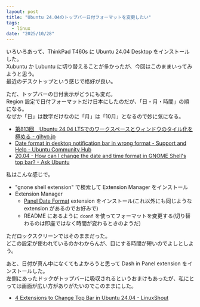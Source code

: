```yaml
---
layout: post
title: "Ubuntu 24.04のトップバー日付フォーマットを変更したい"
tags:
  - linux
date: "2025/10/28"
---
```


いろいろあって、ThinkPad T460s に Ubuntu 24.04 Desktop をインストールした。  
Xubuntu か Lubuntu に切り替えることが多かったが、今回はこのままいってみようと思う。  
最近のデスクトップという感じで格好が良い。

ただ、トップバーの日付表示がどうにも変だ。  
Region 設定で日付フォーマットだけ日本にしたのだが、「日・月・時間」の順になる。  
なぜか「日」は数字だけなのに「月」は「10月」となるので妙に気になる。

* [第813回　Ubuntu 24.04 LTSでのワークスペースとウィンドウのタイル化を極める - gihyo.jp](https://gihyo.jp/admin/serial/01/ubuntu-recipe/0813)
* [Date format in desktop notification bar in wrong format - Support and Help - Ubuntu Community Hub](https://discourse.ubuntu.com/t/date-format-in-desktop-notification-bar-in-wrong-format/51310)
* [20.04 - How can I change the date and time format in GNOME Shell's top bar? - Ask Ubuntu](https://askubuntu.com/questions/1345507/how-can-i-change-the-date-and-time-format-in-gnome-shells-top-bar)

私はこんな感じで。

* "gnone shell extension" で検索して Extension Manager をインストール
* Extension Manager
  * [Panel Date Format](https://github.com/KEIII/gnome-shell-panel-date-format) extension をインストール(これ以外にも同じような extension があるのでお好みで)
  * README にあるように `dconf` を使ってフォーマットを変更する(切り替わるのは即座ではなく時間が変わるときのようだ)

ただロックスクリーンではそのままだった。  
どこの設定が使われているのかわからんが、目にする時間が短いのでよしとしよう。

あと、日付が真ん中になくてもよかろうと思って Dash in Panel extension をインストールした。  
左側にあったドックがトップバーに吸収されるというおまけもあったが、私にとっては画面が広い方がありがたいのでこのままにした。

* [4 Extensions to Change Top Bar in Ubuntu 24.04 - LinuxShout](https://linux.how2shout.com/4-extensions-to-change-top-bar-in-ubuntu-24-04/)
